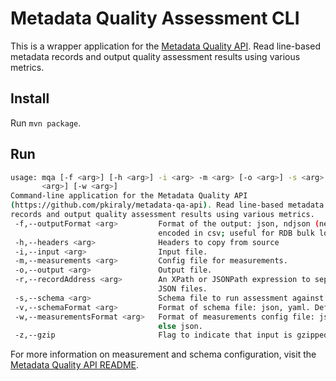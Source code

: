 # Metadata Quality Assessment CLI

This is a wrapper application for the [Metadata Quality API](https://github.com/pkiraly/metadata-qa-api). Read line-based metadata
records and output quality assessment results using various metrics.

## Install

Run `mvn package`.

## Run

```bash
usage: mqa [-f <arg>] [-h <arg>] -i <arg> -m <arg> [-o <arg>] -s <arg> [-v
       <arg>] [-w <arg>]
Command-line application for the Metadata Quality API
(https://github.com/pkiraly/metadata-qa-api). Read line-based metadata
records and output quality assessment results using various metrics.
 -f,--outputFormat <arg>         Format of the output: json, ndjson (new line delimited JSON), csv, csvjson (json
                                 encoded in csv; useful for RDB bulk loading). Default: ndjson.
 -h,--headers <arg>              Headers to copy from source
 -i,--input <arg>                Input file.
 -m,--measurements <arg>         Config file for measurements.
 -o,--output <arg>               Output file.
 -r,--recordAddress <arg>        An XPath or JSONPath expression to separate individual records in an XML or
                                 JSON files.
 -s,--schema <arg>               Schema file to run assessment against.
 -v,--schemaFormat <arg>         Format of schema file: json, yaml. Default: based on file extension, else json.
 -w,--measurementsFormat <arg>   Format of measurements config file: json, yaml. Default: based on file extension,
                                 else json.
 -z,--gzip                       Flag to indicate that input is gzipped.
```

For more information on measurement and schema configuration, visit the [Metadata Quality API README](https://github.com/pkiraly/metadata-qa-api).
